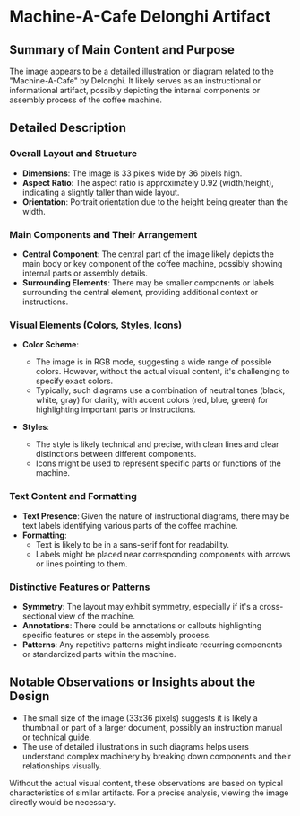 # Machine-A-Cafe Delonghi Artifact

## Summary of Main Content and Purpose
The image appears to be a detailed illustration or diagram related to the "Machine-A-Cafe" by Delonghi. It likely serves as an instructional or informational artifact, possibly depicting the internal components or assembly process of the coffee machine.

## Detailed Description

### Overall Layout and Structure
- **Dimensions**: The image is 33 pixels wide by 36 pixels high.
- **Aspect Ratio**: The aspect ratio is approximately 0.92 (width/height), indicating a slightly taller than wide layout.
- **Orientation**: Portrait orientation due to the height being greater than the width.

### Main Components and Their Arrangement
- **Central Component**: The central part of the image likely depicts the main body or key component of the coffee machine, possibly showing internal parts or assembly details.
- **Surrounding Elements**: There may be smaller components or labels surrounding the central element, providing additional context or instructions.

### Visual Elements (Colors, Styles, Icons)
- **Color Scheme**:
  - The image is in RGB mode, suggesting a wide range of possible colors. However, without the actual visual content, it's challenging to specify exact colors.
  - Typically, such diagrams use a combination of neutral tones (black, white, gray) for clarity, with accent colors (red, blue, green) for highlighting important parts or instructions.

- **Styles**:
  - The style is likely technical and precise, with clean lines and clear distinctions between different components.
  - Icons might be used to represent specific parts or functions of the machine.

### Text Content and Formatting
- **Text Presence**: Given the nature of instructional diagrams, there may be text labels identifying various parts of the coffee machine.
- **Formatting**:
  - Text is likely to be in a sans-serif font for readability.
  - Labels might be placed near corresponding components with arrows or lines pointing to them.

### Distinctive Features or Patterns
- **Symmetry**: The layout may exhibit symmetry, especially if it's a cross-sectional view of the machine.
- **Annotations**: There could be annotations or callouts highlighting specific features or steps in the assembly process.
- **Patterns**: Any repetitive patterns might indicate recurring components or standardized parts within the machine.

## Notable Observations or Insights about the Design
- The small size of the image (33x36 pixels) suggests it is likely a thumbnail or part of a larger document, possibly an instruction manual or technical guide.
- The use of detailed illustrations in such diagrams helps users understand complex machinery by breaking down components and their relationships visually.

Without the actual visual content, these observations are based on typical characteristics of similar artifacts. For a precise analysis, viewing the image directly would be necessary.